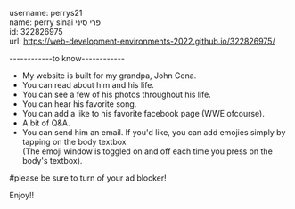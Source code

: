 username: perrys21  
name: perry sinai פרי סיני  
id: 322826975  
url: https://web-development-environments-2022.github.io/322826975/  

------------to know------------  

* My website is built for my grandpa, John Cena.  
* You can read about him and his life.  
* You can see a few of his photos throughout his life.  
* You can hear his favorite song.  
* You can add a like to his favorite facebook page (WWE ofcourse).  
* A bit of Q&A.  
* You can send him an email. If you'd like, you can add emojies simply by tapping on the body textbox  
  (The emoji window is toggled on and off each time you press on the body's textbox).  

#please be sure to turn of your ad blocker!  

Enjoy!!
